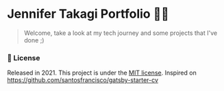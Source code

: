 # Jennifer Takagi Portfolio :ok_woman:

> Welcome, take a look at my tech journey and some projects that I've done ;)


### :closed_book: License

Released in 2021.
This project is under the [MIT license](https://github.com/jennifertakagi/helper-scripts/master/LICENSE).
Inspired on https://github.com/santosfrancisco/gatsby-starter-cv
